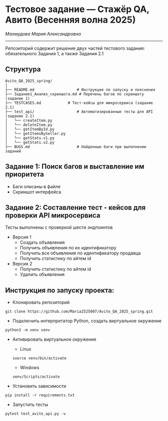 # Тестовое задание — Стажёр QA, Авито (Весенняя волна 2025)
*Махмудова Мария Александровна*

---

Репозиторий содержит решение двух частей тестового задания: обязательного Задания 1, а также Задания 2.1 

## Структура
```
Avito_QA_2025_spring/
│
├── README.md                   # Инструкция по запуску и пояснения
├── Задание1_Анализ_скриншота.md # Перечень багов по скриншоту (задание 1)
├── TESTCASES.md            # Тест-кейсы для микросервиса (задание 2.1)
├── test_api/                   # Автоматизированные тесты для API (задание 2.1)
│   └── createItem.py
│   └── deleteItem.py
│   └── getItemById.py
│   └── getItemsBySeller.py
│   └── getStats.v1.py
│   └── getStats.v2.py
├── BUGS.md                     # Найденные баги при выполнении заданий

```

## Задание 1: Поиск багов и выставление им приоритета
- Баги описаны в файле
- Скриншот интерфейса 

## Задание 2: Составление тест - кейсов для проверки API микросервиса
Тесты выполнены с проверкой шести эндпоинтов

- Версия 1
    - Создать объявления
    - Получить объявления по их идентификатору
    - Получить все объявления по идентификатору продавца
    - Получить статистику по айтем id
- Версия 2
    - Получить статистику по айтем id
    - Удалить объявления

## Инструкция по запуску проекта:

- Клонировать репозиторий

```
git clone https://github.com/Maria2525007/Avito_QA_2025_spring.git
```

- Подключить интерпретатор Python, создать виртуальное окружение

```
python3 -m venv venv
```

- Активировать виртуальное окружение
    - Linux
    ```
    source venv/bin/activate
    ```
    - Windows
    ```
    venv/Scripts/activate
    ```

- Установить зависимости
```
pip install -r requirements.txt
```

- Запустить тесты
```
pytest test_avito_api.py -v
```
